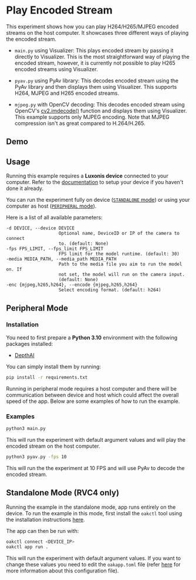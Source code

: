 # Play Encoded Stream

This experiment shows how you can play H264/H265/MJPEG encoded streams on the host computer. It showcases three different ways of playing the encoded stream.

- `main.py` using Visualizer: This plays encoded stream by passing it directly to Visualizer. This is the most straightforward way of playing the encoded stream, however, it is currently not possible to play H265 encoded streams using Visualizer.

- `pyav.py` using PyAv library: This decodes encoded stream using the PyAv library and then displays them using Visualizer. This supports H264, MJPEG and H265 encoded streams.

- `mjpeg.py` with OpenCV decoding: This decodes encoded stream using OpenCV's [cv2.imdecode()](https://docs.opencv.org/3.4/d4/da8/group__imgcodecs.html#ga26a67788faa58ade337f8d28ba0eb19e) function and displays them using Visualizer. This example supports only MJPEG encoding. Note that MJPEG compression isn't as great compared to H.264/H.265.

## Demo

## Usage

Running this example requires a **Luxonis device** connected to your computer. Refer to the [documentation](https://docs.luxonis.com/software-v3/) to setup your device if you haven't done it already.

You can run the experiment fully on device ([`STANDALONE` mode](#standalone-mode-rvc4-only)) or using your computer as host ([`PERIPHERAL` mode](#peripheral-mode)).

Here is a list of all available parameters:

```
-d DEVICE, --device DEVICE
                    Optional name, DeviceID or IP of the camera to connect
                    to. (default: None)
-fps FPS_LIMIT, --fps_limit FPS_LIMIT
                    FPS limit for the model runtime. (default: 30)
-media MEDIA_PATH, --media_path MEDIA_PATH
                    Path to the media file you aim to run the model on. If
                    not set, the model will run on the camera input.
                    (default: None)
-enc {mjpeg,h265,h264}, --encode {mjpeg,h265,h264}
                    Select encoding format. (default: h264)

```

## Peripheral Mode

### Installation

You need to first prepare a **Python 3.10** environment with the following packages installed:

- [DepthAI](https://pypi.org/project/depthai/)

You can simply install them by running:

```bash
pip install -r requirements.txt
```

Running in peripheral mode requires a host computer and there will be communication between device and host which could affect the overall speed of the app. Below are some examples of how to run the example.

### Examples

```bash
python3 main.py
```

This will run the experiment with default argument values and will play the encoded stream on the host computer.

```bash
python3 pyav.py -fps 10
```

This will run the the experiment at 10 FPS and will use PyAv to decode the encoded stream.

## Standalone Mode (RVC4 only)

Running the example in the standalone mode, app runs entirely on the device.
To run the example in this mode, first install the `oakctl` tool using the installation instructions [here](https://docs.luxonis.com/software-v3/oak-apps/oakctl).

The app can then be run with:

```bash
oakctl connect <DEVICE_IP>
oakctl app run .
```

This will run the experiment with default argument values. If you want to change these values you need to edit the `oakapp.toml` file (refer [here](https://docs.luxonis.com/software-v3/oak-apps/configuration/) for more information about this configuration file).
